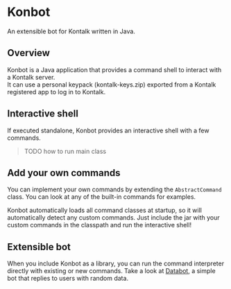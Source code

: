 Konbot
======

An extensible bot for Kontalk written in Java.

## Overview
Konbot is a Java application that provides a command shell to interact with a Kontalk server.  
It can use a personal keypack (kontalk-keys.zip) exported from a Kontalk registered app to log in to Kontalk.

## Interactive shell
If executed standalone, Konbot provides an interactive shell with a few commands.

> TODO how to run main class

## Add your own commands
You can implement your own commands by extending the `AbstractCommand` class. You can look at any of the built-in
commands for examples.

Konbot automatically loads all command classes at startup, so it will automatically detect any custom commands. Just
include the jar with your custom commands in the classpath and run the interactive shell!

## Extensible bot
When you include Konbot as a library, you can run the command interpreter directly with existing or new commands.
Take a look at [Databot](https://github.com/kontalk/databot), a simple bot that replies to users with random data.
